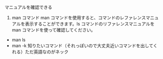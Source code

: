 マニュアルを確認できる

1. man コマンド
   man コマンドを使用すると、コマンドのレファレンスマニュアルを表示することができます。ls コマンドのリファレンスマニュアルを man コマンドを使って確認してください。

- man ls
- man -k 知りたいコマンド（それっぽいので大丈夫近いコマンドを出してくれる）ただ英語なのがネック
